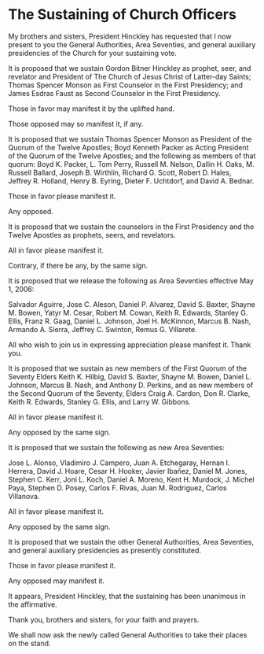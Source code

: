 # The Sustaining of Church Officers

My brothers and sisters, President Hinckley has requested that I now present
to you the General Authorities, Area Seventies, and general auxiliary
presidencies of the Church for your sustaining vote.

It is proposed that we sustain Gordon Bitner Hinckley as prophet, seer, and
revelator and President of The Church of Jesus Christ of Latter-day Saints;
Thomas Spencer Monson as First Counselor in the First Presidency; and James
Esdras Faust as Second Counselor in the First Presidency.

Those in favor may manifest it by the uplifted hand.

Those opposed may so manifest it, if any.

It is proposed that we sustain Thomas Spencer Monson as President of the
Quorum of the Twelve Apostles; Boyd Kenneth Packer as Acting President of the
Quorum of the Twelve Apostles; and the following as members of that quorum:
Boyd K. Packer, L. Tom Perry, Russell M. Nelson, Dallin H. Oaks, M. Russell
Ballard, Joseph B. Wirthlin, Richard G. Scott, Robert D. Hales, Jeffrey R.
Holland, Henry B. Eyring, Dieter F. Uchtdorf, and David A. Bednar.

Those in favor please manifest it.

Any opposed.

It is proposed that we sustain the counselors in the First Presidency and the
Twelve Apostles as prophets, seers, and revelators.

All in favor please manifest it.

Contrary, if there be any, by the same sign.

It is proposed that we release the following as Area Seventies effective May
1, 2006:

Salvador Aguirre, Jose C. Aleson, Daniel P. Alvarez, David S. Baxter, Shayne
M. Bowen, Yatyr M. Cesar, Robert M. Cowan, Keith R. Edwards, Stanley G. Ellis,
Franz R. Gaag, Daniel L. Johnson, Joel H. McKinnon, Marcus B. Nash, Armando A.
Sierra, Jeffrey C. Swinton, Remus G. Villarete.

All who wish to join us in expressing appreciation please manifest it. Thank
you.

It is proposed that we sustain as new members of the First Quorum of the
Seventy Elders Keith K. Hilbig, David S. Baxter, Shayne M. Bowen, Daniel L.
Johnson, Marcus B. Nash, and Anthony D. Perkins, and as new members of the
Second Quorum of the Seventy, Elders Craig A. Cardon, Don R. Clarke, Keith R.
Edwards, Stanley G. Ellis, and Larry W. Gibbons.

All in favor please manifest it.

Any opposed by the same sign.

It is proposed that we sustain the following as new Area Seventies:

Jose L. Alonso, Vladimiro J. Campero, Juan A. Etchegaray, Hernan I. Herrera,
David J. Hoare, Cesar H. Hooker, Javier Ibañez, Daniel M. Jones, Stephen C.
Kerr, Joni L. Koch, Daniel A. Moreno, Kent H. Murdock, J. Michel Paya, Stephen
D. Posey, Carlos F. Rivas, Juan M. Rodriguez, Carlos Villanova.

All in favor please manifest it.

Any opposed by the same sign.

It is proposed that we sustain the other General Authorities, Area Seventies,
and general auxiliary presidencies as presently constituted.

Those in favor please manifest it.

Any opposed may manifest it.

It appears, President Hinckley, that the sustaining has been unanimous in the
affirmative.

Thank you, brothers and sisters, for your faith and prayers.

We shall now ask the newly called General Authorities to take their places on
the stand.

